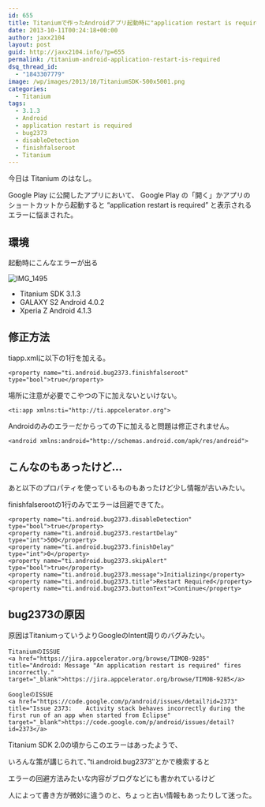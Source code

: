 ```yaml
---
id: 655
title: Titaniumで作ったAndroidアプリ起動時に"application restart is required"が出る
date: 2013-10-11T00:24:18+00:00
author: jaxx2104
layout: post
guid: http://jaxx2104.info/?p=655
permalink: /titanium-android-application-restart-is-required
dsq_thread_id:
  - "1843307779"
image: /wp/images/2013/10/TitaniumSDK-500x5001.png
categories:
  - Titanium
tags:
  - 3.1.3
  - Android
  - application restart is required
  - bug2373
  - disableDetection
  - finishfalseroot
  - Titanium
---
```

今日は Titanium のはなし。

Google Play に公開したアプリにおいて、 Google Play の「開く」かアプリのショートカットから起動すると &#8220;application restart is required&#8221; と表示されるエラーに悩まされた。

## 環境

起動時にこんなエラーが出る

<!--more-->

<img src="/images/2013/10/IMG_1495-281x500.jpg" alt="IMG_1495" class="img-rounded aligncenter size-large wp-image-656" srcset="/images/2013/10/IMG_1495-281x500.jpg 281w, /images/2013/10/IMG_1495-168x300.jpg 168w, /images/2013/10/IMG_1495.jpg 720w" sizes="(max-width: 281px) 100vw, 281px" />

  * Titanium SDK 3.1.3
  * GALAXY S2 Android 4.0.2
  * Xperia Z Android 4.1.3



## 修正方法

tiapp.xmlに以下の1行を加える。

```
<property name="ti.android.bug2373.finishfalseroot" type="bool">true</property>
```

場所に注意が必要でこやつの下に加えないといけない。

```
<ti:app xmlns:ti="http://ti.appcelerator.org">
```

Androidのみのエラーだからって<android>の下に加えると問題は修正されません。

```
<android xmlns:android="http://schemas.android.com/apk/res/android">
```

## こんなのもあったけど&#8230;

あと以下のプロパティを使っているものもあったけど少し情報が古いみたい。

finishfalserootの1行のみでエラーは回避できてた。

```
<property name="ti.android.bug2373.disableDetection" type="bool">true</property>
<property name="ti.android.bug2373.restartDelay" type="int">500</property>
<property name="ti.android.bug2373.finishDelay" type="int">0</property>
<property name="ti.android.bug2373.skipAlert" type="bool">true</property>
<property name="ti.android.bug2373.message">Initializing</property>
<property name="ti.android.bug2373.title">Restart Required</property>
<property name="ti.android.bug2373.buttonText">Continue</property>
```

## bug2373の原因

原因はTitaniumっていうよりGoogleのIntent周りのバグみたい。

```
TitaniumのISSUE
<a href="https://jira.appcelerator.org/browse/TIMOB-9285" title="Android: Message "An application restart is required" fires incorrectly." target="_blank">https://jira.appcelerator.org/browse/TIMOB-9285</a>
```

```
GoogleのISSUE
<a href="https://code.google.com/p/android/issues/detail?id=2373" title="Issue 2373:	Activity stack behaves incorrectly during the first run of an app when started from Eclipse" target="_blank">https://code.google.com/p/android/issues/detail?id=2373</a>
```

Titanium SDK 2.0の頃からこのエラーはあったようで、

いろんな策が講じられて、&#8221;ti.android.bug2373&#8243;とかで検索すると

エラーの回避方法みたいな内容がブログなどにも書かれているけど

人によって書き方が微妙に違うのと、ちょっと古い情報もあったりして迷った。
